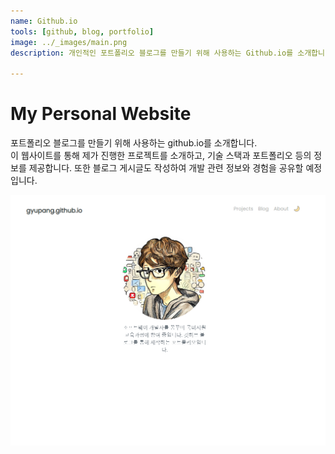 ```yaml
---
name: Github.io
tools: [github, blog, portfolio]
image: ../_images/main.png
description: 개인적인 포트폴리오 블로그를 만들기 위해 사용하는 Github.io를 소개합니다.

---
```


# My Personal Website
  
포트폴리오 블로그를 만들기 위해 사용하는 github.io를 소개합니다.  
이 웹사이트를 통해 제가 진행한 프로젝트를 소개하고, 기술 스택과 포트폴리오 등의 정보를   제공합니다. 또한 블로그 게시글도 작성하여 개발 관련 정보와 경험을 공유할 예정입니다.   

![preview](../_images/main.png)

